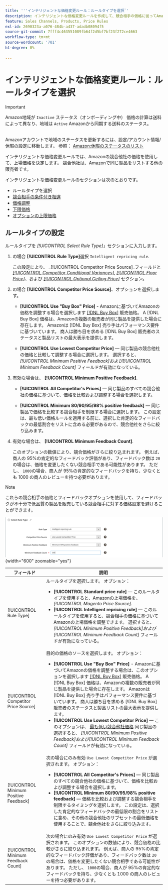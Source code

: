 ```yaml
---
title: '''インテリジェントな価格変更ルール：ルールタイプを選択`'
description: インテリジェントな価格変更ルールを作成して、競合相手の価格に従ってAmazonの上場価格を決定します。
feature: Sales Channels, Products, Price Rules
exl-id: 2690323a-a076-484b-a437-adadb08094f5
source-git-commit: 7fff4c463551089fb64f2d5bf7bf23f272ce4663
workflow-type: tm+mt
source-wordcount: '701'
ht-degree: 0%

---
```


# インテリジェントな価格変更ルール：ルールタイプを選択

>[!IMPORTANT]
>
>Amazon地域が `Inactive` ステータス（オンボーディング中） 価格の計算は送料によって異なり、地域は `Active` Amazonから同期する送料のステータス。<br><br>
>
>Amazonアカウントで地域のステータスを更新するには、設定/アカウント情報/休暇の設定に移動します。 参照： [Amazon:休暇のステータスのリスト](https://sellercentral.amazon.com/gp/help/help.html?itemID=200135620/&quot;target=&quot;_blank)

インテリジェントな価格変更ルールでは、Amazonの競合他社の価格を使用して、上場価格を決定します。 競合他社は、Amazonで同じ製品をリストする他の販売者です。

インテリジェントな価格変更ルールのセクションは次のとおりです。

- ルールタイプを選択
- [競合相手の条件付き相違](./competitor-conditional-variances.md)
- [価格調整](./price-adjustment.md)
- [下限価格](./floor-price.md)
- [オプションの上限価格](./optional-ceiling-price.md)

## ルールタイプの設定

ルールタイプを _[!UICONTROL Select Rule Type]_」セクションに入力します。

1. の場合 **[!UICONTROL Rule Type]**&#x200B;選択 `Intelligent repricing rule`.

   この設定により、 _[!UICONTROL Competitor Price Source]_フィールドと [_[!UICONTROL Competitor Conditional Variances]_](./competitor-conditional-variances.md), [_[!UICONTROL Floor Price]_](./floor-price.md)、および [_[!UICONTROL Optional Ceiling Price]_](./optional-ceiling-price.md) セクション。

1. の場合 **[!UICONTROL Competitor Price Source]**、オプションを選択します。

   - **[!UICONTROL Use "Buy Box" Price]** - Amazonに基づいてAmazonの価格を調整する場合を選択します [[!DNL Buy Box]](./buy-box-competitor-pricing.md) 販売価格。 A [!DNL Buy Box] 価格は、Amazonの複数の販売者が同じ製品を提供した場合に存在します。 Amazonは [!DNL Buy Box] 売り手はパフォーマンス要件に基づいています。 商人は勝ち目を求める [!DNL Buy Box] 販売者のステータスと製品リストの最大表示を提供します。

   - **[!UICONTROL Use Lowest Competitor Price]**  — 同じ製品の競合他社の価格と比較して調整する場合に選択します。 選択すると、 _[!UICONTROL Minimum Positive Feedback]_および_[!UICONTROL Minimum Feedback Count]_ フィールドが有効になっている。

1. 有効な場合は、 **[!UICONTROL Minimum Positive Feedback]**.

   - **[!UICONTROL All Competitor's Prices]**  — 同じ製品のすべての競合他社の価格に基づいて、価格を比較および調整する場合を選択します。

   - **[!UICONTROL Minimum 80/90/95/98% positive feedback]**  — 同じ製品で価格を比較する競合相手を制限する場合に選択します。 この設定は、最も低い価格ルールを適用する前に、選択した肯定的なフィードバックの最低割合をリストに含める必要があるので、競合他社をさらに絞り込みます。

1. 有効な場合は、 **[!UICONTROL Minimum Feedback Count]**.

   このオプションの数値により、競合価格がさらに絞り込まれます。 例えば、商人の 95%の肯定的なフィードバック評価があり、フィードバック数は `20`の場合は、価格を変更したくない競合相手である可能性があります。 ただし、 `1000`の場合、商人が 95%の肯定的なフィードバックを持ち、少なくとも 1000 の商人のレビューを持つ必要があります。

>[!NOTE]
>
>これらの競合相手の価格とフィードバックオプションを使用して、フィードバックが不十分で低品質の製品を販売している競合相手に対する価格設定を避けることができます。

![インテリジェントな価格変更ルール — ルールタイプの選択](assets/ob-intelligent-price-rule-type.png){width="600" zoomable="yes"}

| フィールド | 説明 |
|----------------------------------------|-----------------------------------------------------------------------------------------------------------------------------------------------------------------------------------------------------------------------------------------------------------------------------------------------------------------------------------------------------------------------------------------------------------------------------------------------------------------------------------------------------------------------------------------------------------------------------------------------------------------------------------------------------------------------------------------------------------------------------------------------------------------------------------------------------------------------------------------------------------------------------------------|
| [!UICONTROL Rule Type] | ルールタイプを選択します。 オプション：<ul><li>**[!UICONTROL Standard price rule]**  — このルールタイプを使用すると、Amazonの上場価格を、 _[!UICONTROL Magento Price Source]_. </li><li>**[!UICONTROL Intelligent repricing rule]**  — このルールタイプを使用すると、競合相手の価格に基づいてAmazonの上場価格を調整できます。 選択すると、 _[!UICONTROL Minimum Positive Feedback]_および_[!UICONTROL Minimum Feedback Count]_ フィールドが有効になっている。</li></ul> |
| [!UICONTROL Competitor Price Source] | 目的の価格のソースを選択します。 オプション：<ul><li>**[!UICONTROL Use "Buy Box" Price]** - Amazonに基づいてAmazonの価格を調整する場合は、このオプションを選択します [[!DNL Buy Box]](./buy-box-competitor-pricing.md) 販売価格。 A [!DNL Buy Box] 価格は、Amazonの複数の販売者が同じ製品を提供した場合に存在します。 Amazonは [!DNL Buy Box] 売り手はパフォーマンス要件に基づいています。 商人は勝ち目を求める [!DNL Buy Box] 販売者のステータスと製品リストの最大表示を提供します。</li><li>**[!UICONTROL Use Lowest Competitor Price]**  — このオプションは、 [最も低い競合他社価格](./lowest-competitor-pricing.md) 同じ製品の 選択すると、 _[!UICONTROL Minimum Positive Feedback]_および_[!UICONTROL Minimum Feedback Count]_ フィールドが有効になっている。</li></ul> |
| [!UICONTROL Minimum Positive Feedback] | 次の場合にのみ有効 `Use Lowest Competitor Price` が選択されます。 オプション：<ul><li>**[!UICONTROL All Competitor's Prices]**  — 同じ製品のすべての競合他社の価格に基づいて、価格を比較および調整する場合を選択します。</li><li>**[!UICONTROL Minimum 80/90/95/98% positive feedback]**  — 価格を比較および調整する競合相手を制限するタイミングを選択します。 この設定は、選択した肯定的なフィードバックの最低限の割合をリストに含め、その他の競合他社のサブセットの最低価格を使用することで、競合他社をさらに絞り込みます。</li></ul> |
| [!UICONTROL Minimum Feedback Count] | 次の場合にのみ有効 `Use Lowest Competitor Price` が選択されます。 このオプションの数値により、競合価格の比較がさらに絞り込まれます。 例えば、商人の 95%の肯定的なフィードバック評価があり、フィードバック数は `20`の場合は、価格を変更したくない競合相手である可能性があります。 ただし、 `1000`の場合、商人が 95%の肯定的なフィードバックを持ち、少なくとも 1000 の商人のレビューを持つ必要があります。 |
